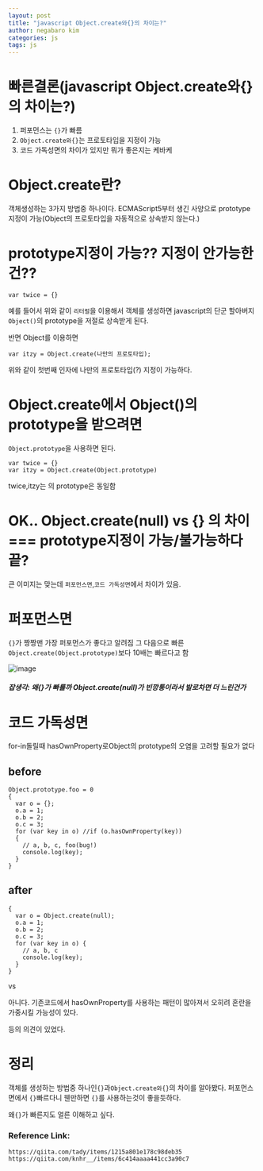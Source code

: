 ```yaml
---
layout: post
title: "javascript Object.create와{}의 차이는?"
author: negabaro kim
categories: js
tags: js
---
```


# 빠른결론(javascript Object.create와{}의 차이는?)

1. 퍼포먼스는 `{}`가 빠름
2. `Object.create와{}`는 프로토타입을 지정이 가능
3. 코드 가독성면의 차이가 있지만 뭐가 좋은지는 케바케

# Object.create란?

객체생성하는 3가지 방법중 하나이다.
ECMAScript5부터 생긴 사양으로
prototype 지정이 가능(Object의 프로토타입을 자동적으로 상속받지 않는다.)

# prototype지정이 가능?? 지정이 안가능한건??

```
var twice = {}
```

예를 들어서 위와 같이 `리터럴`을 이용해서 객체를 생성하면
javascript의 단군 할아버지 `Object()`의 prototype을 저절로 상속받게 된다.

반면 Object를 이용하면

```
var itzy = Object.create(나만의 프로토타입);
```

위와 같이 첫번째 인자에 나만의 프로토타입(?) 지정이 가능하다.

# Object.create에서 Object()의 prototype을 받으려면

`Object.prototype`을 사용하면 된다.

```
var twice = {}
var itzy = Object.create(Object.prototype)
```

twice,itzy는 의 prototype은 동일함

# OK.. Object.create(null) vs {} 의 차이 === prototype지정이 가능/불가능하다 끝?

큰 이미지는 맞는데 `퍼포먼스면`,`코드 가독성면`에서 차이가 있음.

# 퍼포먼스면

`{}`가 짱짱맨 가장 퍼포먼스가 좋다고 알려짐
그 다음으로 빠른`Object.create(Object.prototype)`보다 10배는 빠르다고 함

![image](https://user-images.githubusercontent.com/4640346/53860778-74db2f80-4025-11e9-88cc-365e8afa0d1e.png)

##### 잡생각: 왜{}가 빠를까 Object.create(null)가 빈깡통이라서 발로차면 더 느린건가

# 코드 가독성면

for-in돌릴때 hasOwnProperty로Object의 prototype의 오염을 고려할 필요가 없다

## before

```
Object.prototype.foo = 0
{
  var o = {};
  o.a = 1;
  o.b = 2;
  o.c = 3;
  for (var key in o) //if (o.hasOwnProperty(key))
  {
    // a, b, c, foo(bug!)
    console.log(key);
  }
}
```

## after

```
{
  var o = Object.create(null);
  o.a = 1;
  o.b = 2;
  o.c = 3;
  for (var key in o) {
    // a, b, c
    console.log(key);
  }
}
```

vs

아니다. 기존코드에서 hasOwnProperty를 사용하는 패턴이 많아져서
오히려 혼란을 가중시킬 가능성이 있다.

등의 의견이 있었다.

# 정리

객체를 생성하는 방법중 하나인`{}`과`Object.create와{}`의 차이를 알아봤다.
퍼포먼스면에서 `{}`빠르다니 웬만하면 `{}`를 사용하는것이 좋을듯하다.

왜`{}`가 빠른지도 얼른 이해하고 싶다.

### Reference Link:

```
https://qiita.com/tady/items/1215a801e178c98deb35
https://qiita.com/knhr__/items/6c414aaaa441cc3a90c7
```
